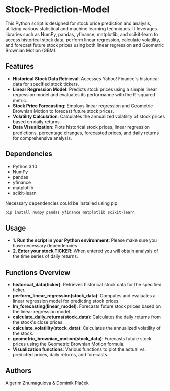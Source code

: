 # Stock-Prediction-Model

This Python script is designed for stock price prediction and analysis, utilizing various statistical and machine learning techniques. It leverages libraries such as NumPy, pandas, yfinance, matplotlib, and scikit-learn to access historical stock data, perform linear regression, calculate volatility, and forecast future stock prices using both linear regression and Geometric Brownian Motion (GBM).


## Features

- **Historical Stock Data Retrieval**: Accesses Yahoo! Finance's historical data for specified stock tickers.
- **Linear Regression Model**: Predicts stock prices using a simple linear regression model and evaluates its performance with the R-squared metric.
- **Stock Price Forecasting**: Employs linear regression and Geometric Brownian Motion to forecast future stock prices.
- **Volatility Calculation**: Calculates the annualized volatility of stock prices based on daily returns.
- **Data Visualization**: Plots historical stock prices, linear regression predictions, percentage changes, forecasted prices, and daily returns for comprehensive analysis.

## Dependencies

- Python 3.10
- NumPy
- pandas
- yfinance
- matplotlib
- scikit-learn

Necessary dependencies could be installed using pip:

```bash
pip install numpy pandas yfinance matplotlib scikit-learn
```

## Usage
- **1. Run the script in your Python environment**: Please make sure you have necessary dependencies
- **2. Enter your stock TICKER**: When entered you will obtain analysis of the time series of daily returns.

## Functions Overview

- **historical_data(ticker)**: Retrieves historical stock data for the specified ticker.
- **perform_linear_regression(stock_data)**: Computes and evaluates a linear regression model for predicting stock prices.
- **lm_forecasting(linear_model)**: Forecasts future stock prices based on the linear regression model.
- **calculate_daily_returns(stock_data)**: Calculates the daily returns from the stock's close prices.
- **calculate_volatility(stock_data)**: Calculates the annualized volatility of the stock.
- **geometric_brownian_motion(stock_data)**: Forecasts future stock prices using the Geometric Brownian Motion formula.
- **Visualization functions**: Various functions to plot the actual vs. predicted prices, daily returns, and forecasts.

## Authors
Aigerim Zhumagulova & Dominik Plaček
